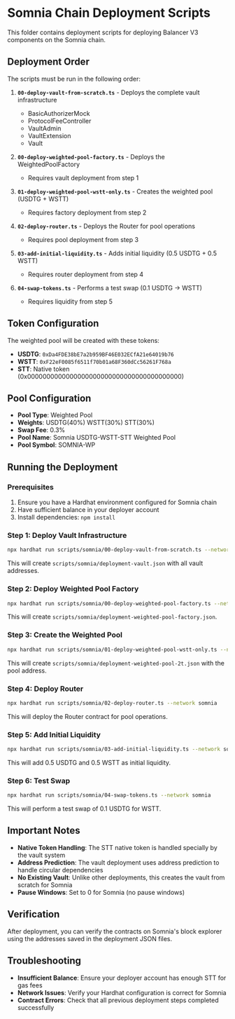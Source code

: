 # Somnia Chain Deployment Scripts

This folder contains deployment scripts for deploying Balancer V3 components on the Somnia chain.

## Deployment Order

The scripts must be run in the following order:

1. **`00-deploy-vault-from-scratch.ts`** - Deploys the complete vault infrastructure
   - BasicAuthorizerMock
   - ProtocolFeeController  
   - VaultAdmin
   - VaultExtension
   - Vault

2. **`00-deploy-weighted-pool-factory.ts`** - Deploys the WeightedPoolFactory
   - Requires vault deployment from step 1

3. **`01-deploy-weighted-pool-wstt-only.ts`** - Creates the weighted pool (USDTG + WSTT)
   - Requires factory deployment from step 2

4. **`02-deploy-router.ts`** - Deploys the Router for pool operations
   - Requires pool deployment from step 3

5. **`03-add-initial-liquidity.ts`** - Adds initial liquidity (0.5 USDTG + 0.5 WSTT)
   - Requires router deployment from step 4

6. **`04-swap-tokens.ts`** - Performs a test swap (0.1 USDTG → WSTT)
   - Requires liquidity from step 5

## Token Configuration

The weighted pool will be created with these tokens:

- **USDTG**: `0xDa4FDE38bE7a2b959BF46E032ECfA21e64019b76`
- **WSTT**: `0xF22eF0085f6511f70b01a68F360dCc56261F768a`  
- **STT**: Native token (0x0000000000000000000000000000000000000000)

## Pool Configuration

- **Pool Type**: Weighted Pool
- **Weights**: USDTG(40%) WSTT(30%) STT(30%)
- **Swap Fee**: 0.3%
- **Pool Name**: Somnia USDTG-WSTT-STT Weighted Pool
- **Pool Symbol**: SOMNIA-WP

## Running the Deployment

### Prerequisites

1. Ensure you have a Hardhat environment configured for Somnia chain
2. Have sufficient balance in your deployer account
3. Install dependencies: `npm install`

### Step 1: Deploy Vault Infrastructure

```bash
npx hardhat run scripts/somnia/00-deploy-vault-from-scratch.ts --network somnia
```

This will create `scripts/somnia/deployment-vault.json` with all vault addresses.

### Step 2: Deploy Weighted Pool Factory

```bash
npx hardhat run scripts/somnia/00-deploy-weighted-pool-factory.ts --network somnia
```

This will create `scripts/somnia/deployment-weighted-pool-factory.json`.

### Step 3: Create the Weighted Pool

```bash
npx hardhat run scripts/somnia/01-deploy-weighted-pool-wstt-only.ts --network somnia
```

This will create `scripts/somnia/deployment-weighted-pool-2t.json` with the pool address.

### Step 4: Deploy Router

```bash
npx hardhat run scripts/somnia/02-deploy-router.ts --network somnia
```

This will deploy the Router contract for pool operations.

### Step 5: Add Initial Liquidity

```bash
npx hardhat run scripts/somnia/03-add-initial-liquidity.ts --network somnia
```

This will add 0.5 USDTG and 0.5 WSTT as initial liquidity.

### Step 6: Test Swap

```bash
npx hardhat run scripts/somnia/04-swap-tokens.ts --network somnia
```

This will perform a test swap of 0.1 USDTG for WSTT.

## Important Notes

- **Native Token Handling**: The STT native token is handled specially by the vault system
- **Address Prediction**: The vault deployment uses address prediction to handle circular dependencies
- **No Existing Vault**: Unlike other deployments, this creates the vault from scratch for Somnia
- **Pause Windows**: Set to 0 for Somnia (no pause windows)

## Verification

After deployment, you can verify the contracts on Somnia's block explorer using the addresses saved in the deployment JSON files.

## Troubleshooting

- **Insufficient Balance**: Ensure your deployer account has enough STT for gas fees
- **Network Issues**: Verify your Hardhat configuration is correct for Somnia
- **Contract Errors**: Check that all previous deployment steps completed successfully 